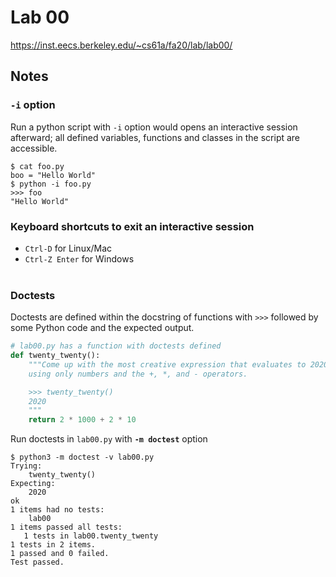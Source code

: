 # Lab 00

https://inst.eecs.berkeley.edu/~cs61a/fa20/lab/lab00/

## Notes

### `-i` option
Run a python script with `-i` option would opens an interactive session afterward; all defined variables, functions and classes in the script are accessible.
```shell
$ cat foo.py
boo = "Hello World"
$ python -i foo.py
>>> foo
"Hello World"
```

### **Keyboard shortcuts to exit an interactive session**
- `Ctrl-D` for Linux/Mac
- `Ctrl-Z Enter` for Windows  
&nbsp;

### **Doctests**
Doctests are defined within the docstring of functions with `>>>` followed by some Python code and the expected output.  

```python
# lab00.py has a function with doctests defined
def twenty_twenty():
    """Come up with the most creative expression that evaluates to 2020,
    using only numbers and the +, *, and - operators.

    >>> twenty_twenty()
    2020
    """
    return 2 * 1000 + 2 * 10
```

Run doctests in `lab00.py` with **`-m doctest`** option 
```shell
$ python3 -m doctest -v lab00.py
Trying:
    twenty_twenty()
Expecting:
    2020
ok
1 items had no tests:
    lab00
1 items passed all tests:
   1 tests in lab00.twenty_twenty
1 tests in 2 items.
1 passed and 0 failed.
Test passed.
```
